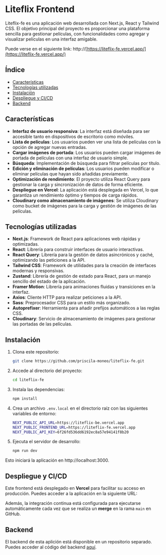 
# Liteflix Frontend

Liteflix-fe es una aplicación web desarrollada con Next.js, React y Tailwind CSS. El objetivo principal del proyecto es proporcionar una plataforma sencilla para gestionar películas, con funcionalidades como agregar y visualizar películas en una interfaz amigable.

Puede verse en el siguiente link: http://[https://liteflix-fe.vercel.app/](https://liteflix-fe.vercel.app/)

## Índice

- [Características](#características)
- [Tecnologías utilizadas](#tecnologías-utilizadas)
- [Instalación](#instalación)
- [Despliegue y CI/CD](#despliegue-y-cicd)
- [Backend](#backend)

## Características

- **Interfaz de usuario responsiva**: La interfaz está diseñada para ser accesible tanto en dispositivos de escritorio como móviles.
- **Lista de películas**: Los usuarios pueden ver una lista de películas con la opción de agregar nuevas entradas.
- **Cargar imágenes de portada**: Los usuarios pueden cargar imágenes de portada de películas con una interfaz de usuario simple.
- **Búsqueda**: Implementación de búsqueda para filtrar películas por título.
- **Edición y eliminación de películas**: Los usuarios pueden modificar o eliminar películas que hayan sido añadidas previamente.
- **Optimización de rendimiento**: El proyecto utiliza React Query para gestionar la carga y sincronización de datos de forma eficiente.
- **Despliegue en Vercel**: La aplicación está desplegada en Vercel, lo que garantiza un rendimiento óptimo y tiempos de carga rápidos.
- **Cloudinary como almacenamiento de imágenes**: Se utiliza Cloudinary como bucket de imágenes para la carga y gestión de imágenes de las películas.

## Tecnologías utilizadas

- **Next.js**: Framework de React para aplicaciones web rápidas y optimizadas.
- **React**: Librería para construir interfaces de usuario interactivas.
- **React Query**: Librería para la gestión de datos asincrónicos y caché, optimizando las peticiones a la API.
- **Tailwind CSS**: Framework de utilidades para la creación de interfaces modernas y responsivas.
- **Zustand**: Librería de gestión de estado para React, para un manejo sencillo del estado de la aplicación.
- **Framer Motion**: Librería para animaciones fluidas y transiciones en la interfaz.
- **Axios**: Cliente HTTP para realizar peticiones a la API.
- **Sass**: Preprocesador CSS para un estilo más organizado.
- **Autoprefixer**: Herramienta para añadir prefijos automáticos a las reglas CSS.
- **Cloudinary**: Servicio de almacenamiento de imágenes para gestionar las portadas de las películas.

## Instalación

1. Clona este repositorio:

   ```bash
   git clone https://github.com/priscila-moneo/liteflix-fe.git

2. Accede al directorio del proyecto:

   ```bash
   cd liteflix-fe

3. Instala las dependencias:

   ```bash
   npm install

4. Crea un archivo `.env.local` en el directorio raíz con las siguientes variables de entorno:

   ```bash
   NEXT_PUBLIC_API_URL=https://liteflix-be.vercel.app
   NEXT_PUBLIC_FRONTEND_URL=https://liteflix-fe.vercel.app
   NEXT_PUBLIC_API_KEY=6f26fd536dd6192ec8a57e94141f8b20

5. Ejecuta el servidor de desarrollo:
   
   ```bash
   npm run dev

Esto iniciará la aplicación en http://localhost:3000.


## Despliegue y CI/CD

Este frontend está desplegado en **Vercel** para facilitar su acceso en producción. Puedes acceder a la aplicación en la siguiente URL:

Además, la integración continua está configurada para ejecutarse automáticamente cada vez que se realiza un **merge** en la rama `main` en GitHub.


## Backend
El backend de esta aplición está disponible en un repositorio separado. Puedes acceder al código del backend [aquí](https://github.com/priscila-moneo/liteflix-be).

